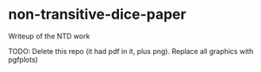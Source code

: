 # non-transitive-dice-paper
Writeup of the NTD work

TODO: Delete this repo (it had pdf in it, plus png). Replace all graphics with pgfplots)
